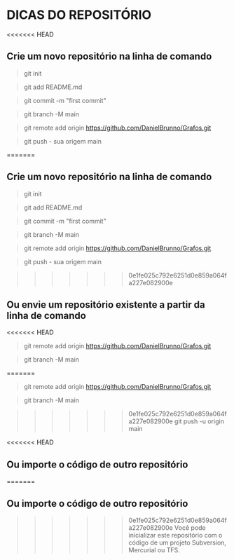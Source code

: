 # DICAS DO REPOSITÓRIO


<<<<<<< HEAD
## Crie um novo repositório na linha de comando

> git init

> git add README.md 

> git commit -m "first commit" 

> git branch -M main 

> git remote add origin https://github.com/DanielBrunno/Grafos.git

> git push - sua origem main

=======

## Crie um novo repositório na linha de comando


> git init



> git add README.md 


> git commit -m "first commit" 


> git branch -M main 


> git remote add origin https://github.com/DanielBrunno/Grafos.git


> git push - sua origem main


>>>>>>> 0e1fe025c792e6251d0e859a064fa227e082900e
                
## Ou envie um repositório existente a partir da linha de comando


<<<<<<< HEAD
> git remote add origin https://github.com/DanielBrunno/Grafos.git

>  git branch -M main 

=======

> git remote add origin https://github.com/DanielBrunno/Grafos.git



>  git branch -M main 



>>>>>>> 0e1fe025c792e6251d0e859a064fa227e082900e
> git push -u origin main



<<<<<<< HEAD
## Ou importe o código de outro repositório


=======

## Ou importe o código de outro repositório



>>>>>>> 0e1fe025c792e6251d0e859a064fa227e082900e
>Você pode inicializar este repositório com o código de um projeto Subversion, Mercurial ou TFS.


